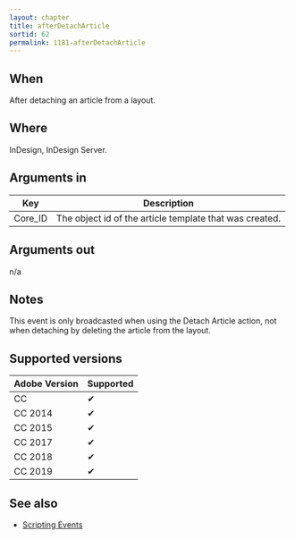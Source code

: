 ```yaml
---
layout: chapter
title: afterDetachArticle
sortid: 62
permalink: 1181-afterDetachArticle
---
```


## When 
After detaching an article from a layout.

## Where 
InDesign, InDesign Server.

## Arguments in 
|Key |Description|
|----|-----------|
|Core_ID |The object id of the article template that was created.|

## Arguments out 
n/a

## Notes 
This event is only broadcasted when using the Detach Article action, not when detaching by deleting the
article from the layout.

## Supported versions

| Adobe Version | Supported |
|---------------|-----------|
| CC            | ✔         |
| CC 2014       | ✔         |
| CC 2015       | ✔         |
| CC 2017       | ✔         |
| CC 2018       | ✔         |
| CC 2019       | ✔         |

## See also
* [Scripting Events](../../ScriptingEvents/index.md)